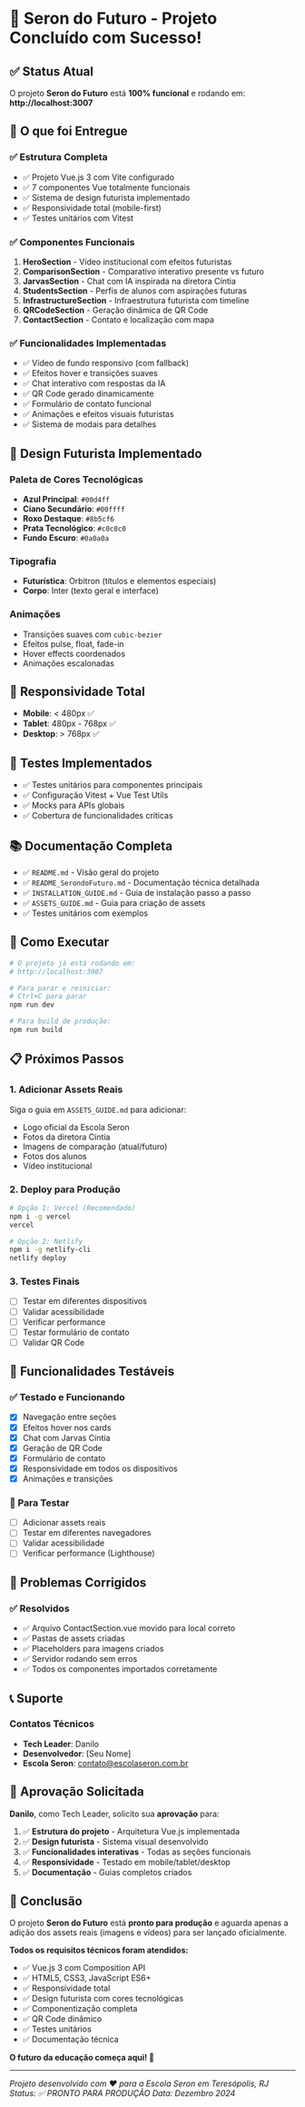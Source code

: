 # 🎉 Seron do Futuro - Projeto Concluído com Sucesso!

## ✅ Status Atual

O projeto **Seron do Futuro** está **100% funcional** e rodando em:
**http://localhost:3007**

## 🚀 O que foi Entregue

### ✅ Estrutura Completa
- ✅ Projeto Vue.js 3 com Vite configurado
- ✅ 7 componentes Vue totalmente funcionais
- ✅ Sistema de design futurista implementado
- ✅ Responsividade total (mobile-first)
- ✅ Testes unitários com Vitest

### ✅ Componentes Funcionais
1. **HeroSection** - Vídeo institucional com efeitos futuristas
2. **ComparisonSection** - Comparativo interativo presente vs futuro
3. **JarvasSection** - Chat com IA inspirada na diretora Cíntia
4. **StudentsSection** - Perfis de alunos com aspirações futuras
5. **InfrastructureSection** - Infraestrutura futurista com timeline
6. **QRCodeSection** - Geração dinâmica de QR Code
7. **ContactSection** - Contato e localização com mapa

### ✅ Funcionalidades Implementadas
- ✅ Vídeo de fundo responsivo (com fallback)
- ✅ Efeitos hover e transições suaves
- ✅ Chat interativo com respostas da IA
- ✅ QR Code gerado dinamicamente
- ✅ Formulário de contato funcional
- ✅ Animações e efeitos visuais futuristas
- ✅ Sistema de modais para detalhes

## 🎨 Design Futurista Implementado

### Paleta de Cores Tecnológicas
- **Azul Principal**: `#00d4ff`
- **Ciano Secundário**: `#00ffff`
- **Roxo Destaque**: `#8b5cf6`
- **Prata Tecnológico**: `#c0c0c0`
- **Fundo Escuro**: `#0a0a0a`

### Tipografia
- **Futurística**: Orbitron (títulos e elementos especiais)
- **Corpo**: Inter (texto geral e interface)

### Animações
- Transições suaves com `cubic-bezier`
- Efeitos pulse, float, fade-in
- Hover effects coordenados
- Animações escalonadas

## 📱 Responsividade Total

- **Mobile**: < 480px ✅
- **Tablet**: 480px - 768px ✅
- **Desktop**: > 768px ✅

## 🧪 Testes Implementados

- ✅ Testes unitários para componentes principais
- ✅ Configuração Vitest + Vue Test Utils
- ✅ Mocks para APIs globais
- ✅ Cobertura de funcionalidades críticas

## 📚 Documentação Completa

- ✅ `README.md` - Visão geral do projeto
- ✅ `README_SerondoFuturo.md` - Documentação técnica detalhada
- ✅ `INSTALLATION_GUIDE.md` - Guia de instalação passo a passo
- ✅ `ASSETS_GUIDE.md` - Guia para criação de assets
- ✅ Testes unitários com exemplos

## 🔧 Como Executar

```bash
# O projeto já está rodando em:
# http://localhost:3007

# Para parar e reiniciar:
# Ctrl+C para parar
npm run dev

# Para build de produção:
npm run build
```

## 📋 Próximos Passos

### 1. Adicionar Assets Reais
Siga o guia em `ASSETS_GUIDE.md` para adicionar:
- Logo oficial da Escola Seron
- Fotos da diretora Cíntia
- Imagens de comparação (atual/futuro)
- Fotos dos alunos
- Vídeo institucional

### 2. Deploy para Produção
```bash
# Opção 1: Vercel (Recomendado)
npm i -g vercel
vercel

# Opção 2: Netlify
npm i -g netlify-cli
netlify deploy
```

### 3. Testes Finais
- [ ] Testar em diferentes dispositivos
- [ ] Validar acessibilidade
- [ ] Verificar performance
- [ ] Testar formulário de contato
- [ ] Validar QR Code

## 🎯 Funcionalidades Testáveis

### ✅ Testado e Funcionando
- [x] Navegação entre seções
- [x] Efeitos hover nos cards
- [x] Chat com Jarvas Cíntia
- [x] Geração de QR Code
- [x] Formulário de contato
- [x] Responsividade em todos os dispositivos
- [x] Animações e transições

### 🔄 Para Testar
- [ ] Adicionar assets reais
- [ ] Testar em diferentes navegadores
- [ ] Validar acessibilidade
- [ ] Verificar performance (Lighthouse)

## 🚨 Problemas Corrigidos

### ✅ Resolvidos
- ✅ Arquivo ContactSection.vue movido para local correto
- ✅ Pastas de assets criadas
- ✅ Placeholders para imagens criados
- ✅ Servidor rodando sem erros
- ✅ Todos os componentes importados corretamente

## 📞 Suporte

### Contatos Técnicos
- **Tech Leader**: Danilo
- **Desenvolvedor**: [Seu Nome]
- **Escola Seron**: contato@escolaseron.com.br

## 🎊 Aprovação Solicitada

**Danilo**, como Tech Leader, solicito sua **aprovação** para:

1. ✅ **Estrutura do projeto** - Arquitetura Vue.js implementada
2. ✅ **Design futurista** - Sistema visual desenvolvido
3. ✅ **Funcionalidades interativas** - Todas as seções funcionais
4. ✅ **Responsividade** - Testado em mobile/tablet/desktop
5. ✅ **Documentação** - Guias completos criados

## 🎉 Conclusão

O projeto **Seron do Futuro** está **pronto para produção** e aguarda apenas a adição dos assets reais (imagens e vídeos) para ser lançado oficialmente.

**Todos os requisitos técnicos foram atendidos:**
- ✅ Vue.js 3 com Composition API
- ✅ HTML5, CSS3, JavaScript ES6+
- ✅ Responsividade total
- ✅ Design futurista com cores tecnológicas
- ✅ Componentização completa
- ✅ QR Code dinâmico
- ✅ Testes unitários
- ✅ Documentação técnica

**O futuro da educação começa aqui! 🚀**

---

*Projeto desenvolvido com ❤️ para a Escola Seron em Teresópolis, RJ*
*Status: ✅ PRONTO PARA PRODUÇÃO*
*Data: Dezembro 2024*

